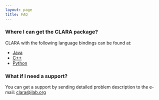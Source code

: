 ```yaml
---
layout: page
title: FAQ
---
```


### Where I can get the CLARA package?

CLARA with the following language bindings can be found at:

- [Java](https://github.com/JeffersonLab/clara-java)
- [C++](https://github.com/JeffersonLab/clara-cpp)
- [Python](https://github.com/JeffersonLab/clara-python)

### What if I need a support?

You can get a support by sending detailed problem description to the
 e-mail: clara@jlab.org
